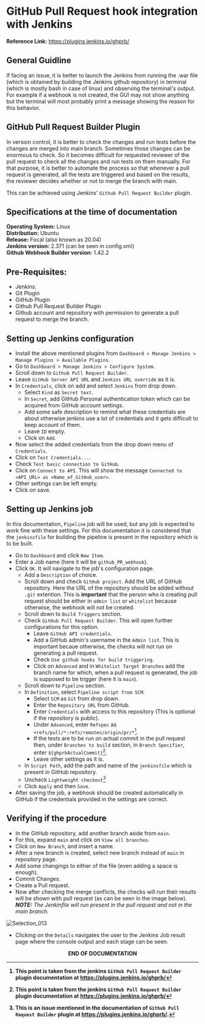 # GitHub Pull Request hook integration with Jenkins
  
**Reference Link:** https://plugins.jenkins.io/ghprb/   

## General Guidline
If facing an issue, it is better to launch the Jenkins from running the .war file (which is obtained by building the Jenkins github repository) in terminal (which is mostly bash in case of linux) and observing the terminal's output. For example if a webhook is not created, the GUI may not show anything but the terminal will most probably print a message showing the reason for this behavior.  
  
## GitHub Pull Request Builder Plugin
In version control, it is better to check the changes and run tests before the changes are merged into main branch. Sometimes those changes can be enormous to check. So it becomes difficult for requested reviewer of the pull request to check all the changes and run tests on them manually. For that purpose, it is better to automate the process so that whenever a pull request is generated, all the tests are triggered and based on the results, the reviewer decides whether or not to merge the branch with main.

This can be achieved using Jenkins' `Github Pull Request Builder` plugin. 

## Specifications at the time of documentation
**Operating System:** Linux  
**Distribution:** Ubuntu  
**Release:** Focal (also known as 20.04)  
**Jenkins version:** 2.371 (can be seen in config.xml)   
**Github Webhook Builder version:** 1.42.2  

## Pre-Requisites:
- Jenkins.
- Git Plugin
- GitHub Plugin
- Github Pull Request Builder Plugin
- Github account and repository with permission to generate a pull request to merge the branch.

## Setting up Jenkins configuration
- Install the above mentioned plugins from `Dashboard > Manage Jenkins > Manage Plugins > Available Plugins`.
- Go to `Dashboard > Manage Jenkins > Configure System`.
- Scroll down to `Github Pull Request Builder`.
- Leave `GitHub Server API URL` and `Jenkins URL override`  as it is.
- In `Credentials`, click on add and select `Jenkins` from drop down.
    - Select `Kind` as `Secret text`.
    - In `Secret`, add GitHub Personal authentication token which can be acquired from GitHub account settings.
    - Add some safe description to remind what these credentials are about otherwise jenkins use a lot of credentials and it gets difficult to keep account of them.
    - Leave `ID` empty.
    - Click on `Add`.
- Now select the added credentials from the drop down menu of `Credentials`.
- Click on `Test Credentials...`.
- Check `Test basic connection to GitHub`.
- Click on `Connect to API`. This will show the message `Connected to <API_URL> as <Name_of_GitHub_user>`.
- Other settings can be left empty.
- Click on save.

## Setting up Jenkins job
In this documentation, `Pipeline` job will be used, but any job is expected to work fine with these settings. For this documentation it is considered that the `jenkinsfile` for building the pipeline is present in the repository which is to be built.
  
- Go to `Dashboard` and click `New Item`.
- Enter a Job name (here it will be `github_PR_webhook`).  
- Click `OK`. It will navigate to the job's configuration page.
    - Add a `Description` of choice.
    - Scroll down and check `GitHub project`. Add the URL of GitHub repository. Here the URL of the repository should be added without `.git` extention. This is **important** that the person who is creating pull request should be either in `admin list` or `whitelist` because otherwise, the webhook will not be created.
    - Scroll down to `Build Triggers` section.
    - Check `GitHub Pull Request Builder`. This will open further configurations for this option.
        - Leave `GitHub API credentials`.
        - Add a GitHub admin's username in the `Admin list`. This is important becaue otherwise, the checks will not run on generating a pull request.
        - Check `Use github hooks for build triggering`.
        - Click on `Advanced` and in `Whitelist Target Branches` add the branch name for which, when a pull request is generated, the job is supposed to be trigger (here it is `main`).
    - Scroll down to `Pipeline` section.
    - In `Definition`, select `Pipeline script from SCM`.
        - Select `SCM` as `Git` from drop down.
        - Enter the `Repository URL` from GitHub.
        - Enter `Credentials` with access to this repository (This is optional if the repository is public).
        - Under `Advanced`, enter `Refspec` as `+refs/pull/*:refs/remotes/origin/pr/*`[^note].
        - If the tests are to be run on actual commit in the pull request then, under `Branches to build` section, in `Branch Specifier`, enter `${ghprbActualCommit}`[^note].
        - Leave other settings as it is.
    - In `Script Path`, add the path and name of the `jenkinsfile` which is present in GitHub repository.
    - Uncheck `Lightweight checkout`[^note1]
    - Click `Apply` and then `Save`.
- After saving the job, a webhook should be created automatically in GitHub if the credentials provided in the settings are correct.

## Verifying if the procedure
- In the GitHub repository, add another branch aside from `main`.
- For this, expand `main` and click on `View all branches`.
- Click on `New Branch`, and insert a name.
- After a new branch is created, select new branch instead of `main` in repository page.
- Add some changings to either of the file (even adding a space is enough).
- Commit Changes.
- Create a Pull request.
- Now after checking the merge conflicts, the checks will run their results will be shown with pull request (as can be seen in the image below).  
_**NOTE:** The Jenkinfile will run present in the pull request and not in the main branch._
  
![Selection_013](https://user-images.githubusercontent.com/99069972/194247574-fe22a016-bb09-4f2f-ab7a-bb745f92e951.png)
  
- Clicking on the `Details` navigates the user to the Jenkins Job result page where the console output and each stage can be seen.

[^note]:
    This point is taken from the jenkins `GitHub Pull Request Builder` plugin documentation at  https://plugins.jenkins.io/ghprb/  
[^note1]: 
    This is an issue mentioned in the documentation of `Github Pull Request Builder` plugin at https://plugins.jenkins.io/ghprb/.  
  
<p align="center">
  <b>END OF DOCUMENTATION<b>
</p>
